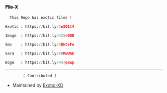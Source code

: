 
#### 𝐅𝐢𝐥𝐞-𝐗 
```bash
  𝚃𝚑𝚒𝚜 𝚁𝚎𝚙𝚘 𝚑𝚊𝚜 𝚎𝚡𝚘𝚝𝚒𝚌 𝚏𝚒𝚕𝚎𝚜 !
```
```python
Exotic : https://bit.ly/3oSO1t4

Image  : https://bit.ly/425nGGB

Sms    : https://bit.ly/3NkCsFe

Sara   : https://bit.ly/40MwUGE

Doge   : https://bit.ly/447pxwp
```
_____________________________________
```bash
        [ Contributed ]
```
- Maintained by [Exotıc-XD](https://github.com/h4x3r1)

